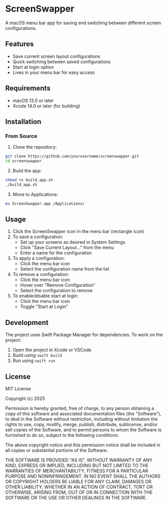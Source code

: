 # ScreenSwapper

A macOS menu bar app for saving and switching between different screen configurations.

## Features

- Save current screen layout configurations
- Quick switching between saved configurations
- Start at login option
- Lives in your menu bar for easy access

## Requirements

- macOS 13.0 or later
- Xcode 14.0 or later (for building)

## Installation

### From Source

1. Clone the repository:
```bash
git clone https://github.com/yourusername/screenswapper.git
cd screenswapper
```

2. Build the app:
```bash
chmod +x build_app.sh
./build_app.sh
```

3. Move to Applications:
```bash
mv ScreenSwapper.app /Applications/
```

## Usage

1. Click the ScreenSwapper icon in the menu bar (rectangle icon)
2. To save a configuration:
   - Set up your screens as desired in System Settings
   - Click "Save Current Layout..." from the menu
   - Enter a name for the configuration
3. To apply a configuration:
   - Click the menu bar icon
   - Select the configuration name from the list
4. To remove a configuration:
   - Click the menu bar icon
   - Hover over "Remove Configuration"
   - Select the configuration to remove
5. To enable/disable start at login:
   - Click the menu bar icon
   - Toggle "Start at Login"

## Development

The project uses Swift Package Manager for dependencies. To work on the project:

1. Open the project in Xcode or VSCode
2. Build using `swift build`
3. Run using `swift run`

## License

MIT License

Copyright (c) 2025

Permission is hereby granted, free of charge, to any person obtaining a copy
of this software and associated documentation files (the "Software"), to deal
in the Software without restriction, including without limitation the rights
to use, copy, modify, merge, publish, distribute, sublicense, and/or sell
copies of the Software, and to permit persons to whom the Software is
furnished to do so, subject to the following conditions:

The above copyright notice and this permission notice shall be included in all
copies or substantial portions of the Software.

THE SOFTWARE IS PROVIDED "AS IS", WITHOUT WARRANTY OF ANY KIND, EXPRESS OR
IMPLIED, INCLUDING BUT NOT LIMITED TO THE WARRANTIES OF MERCHANTABILITY,
FITNESS FOR A PARTICULAR PURPOSE AND NONINFRINGEMENT. IN NO EVENT SHALL THE
AUTHORS OR COPYRIGHT HOLDERS BE LIABLE FOR ANY CLAIM, DAMAGES OR OTHER
LIABILITY, WHETHER IN AN ACTION OF CONTRACT, TORT OR OTHERWISE, ARISING FROM,
OUT OF OR IN CONNECTION WITH THE SOFTWARE OR THE USE OR OTHER DEALINGS IN THE
SOFTWARE.
